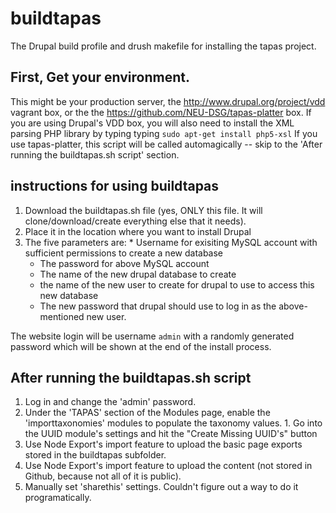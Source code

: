 # buildtapas
The Drupal build profile and drush makefile for installing the tapas project.

## First, Get your environment.
This might be your production server, the http://www.drupal.org/project/vdd vagrant box, or the the https://github.com/NEU-DSG/tapas-platter box.
If you are using Drupal's VDD box, you will also need to install the XML parsing PHP library by typing typing `sudo apt-get install php5-xsl`
If you use tapas-platter, this script will be called automagically -- skip to the 'After running the buildtapas.sh script' section.

## instructions for using buildtapas

  1. Download the buildtapas.sh file (yes, ONLY this file. It will clone/download/create everything else that it needs).
  2. Place it in the location where you want to install Drupal
  3. The five parameters are:
    * Username for exisiting MySQL account with sufficient permissions to create a new database
	  * The password for above MySQL account
	  * The name of the new drupal database to create
	  * the name of the new user to create for drupal to use to access this new database
	  * The new password that drupal should use to log in as the above-mentioned new user.

The website login will be username `admin` with a randomly generated password which will be shown at the end of the install process.

## After running the buildtapas.sh script

  1. Log in and change the 'admin' password.
  1. Under the 'TAPAS' section of the Modules page, enable the 'importtaxonomies' modules to populate the taxonomy values.
	1. Go into the UUID module's settings and hit the "Create Missing UUID's" button
  1. Use Node Export's import feature to upload the basic page exports stored in the buildtapas subfolder.
  1. Use Node Export's import feature to upload the content (not stored in Github, because not all of it is public).
  1. Manually set 'sharethis' settings. Couldn't figure out a way to do it programatically.
